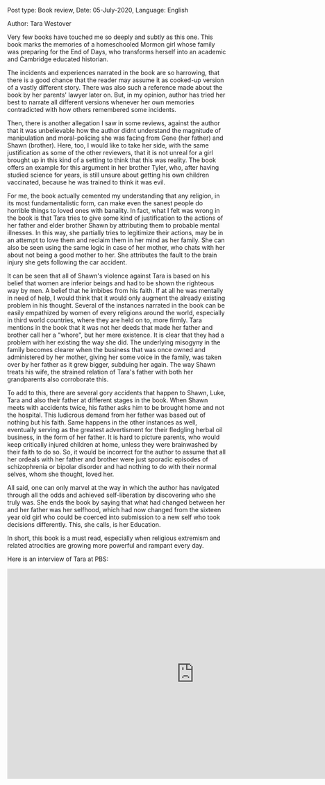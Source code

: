 Post type: Book review, Date: 05-July-2020, Language: English

Author: Tara Westover

Very few books have touched me so deeply and subtly as this one. This book marks the memories of a homeschooled Mormon girl whose family was preparing for the End of Days, who transforms herself into an academic and Cambridge educated historian.

The incidents and experiences narrated in the book are so harrowing, that there is a good chance that the reader may assume it as cooked-up version of a vastly different story. There was also such a reference made about the book by her parents' lawyer later on. But, in my opinion, author has tried her best to narrate all different versions whenever her own memories contradicted with how others remembered some incidents.

Then, there is another allegation I saw in some reviews, against the author that it was unbelievable how the author didnt understand the magnitude of manipulation and moral-policing she was facing from Gene (her father) and Shawn (brother). Here, too, I would like to take her side, with the same justification as some of the other reviewers, that it is not unreal for a girl brought up in this kind of a setting to think that this was reality. The book offers an example for this argument in her brother Tyler, who, after having studied science for years, is still unsure about getting his own children vaccinated, because he was trained to think it was evil.

For me, the book actually cemented my understanding that any religion, in its most fundamentalistic form, can make even the sanest people do horrible things to loved ones with banality. In fact, what I felt was wrong in the book is that Tara tries to give some kind of justification to the actions of her father and elder brother Shawn by attributing them to probable mental illnesses. In this way, she partially tries to legitimize their actions, may be in an attempt to love them and reclaim them in her mind as her family. She can also be seen using the same logic in case of her mother, who chats with her about not being a good mother to her. She attributes the fault to the brain injury she gets following the car accident.

It can be seen that all of Shawn's violence against Tara is based on his belief that women are inferior beings and had to be shown the righteous way by men. A belief that he imbibes from his faith. If at all he was mentally in need of help, I would think that it would only augment the already existing problem in his thought. Several of the instances narrated in the book can be easily empathized by women of every religions around the world, especially in third world countries, where they are held on to, more firmly. Tara mentions in the book that it was not her deeds that made her father and brother call her a "whore", but her mere existence. It is clear that they had a problem with her existing the way she did. The underlying misogyny in the family becomes clearer when the business that was once owned and administered by her mother, giving her some voice in the family, was taken over by her father as it grew bigger, subduing her again. The way Shawn treats his wife, the strained relation of Tara's father with both her grandparents also corroborate this.

To add to this, there are several gory accidents that happen to Shawn, Luke, Tara and also their father at different stages in the book. When Shawn meets with accidents twice, his father asks him to be brought home and not the hospital. This ludicrous demand from her father was based out of nothing but his faith. Same happens in the other instances as well, eventually serving as the greatest advertisment for their fledgling herbal oil business, in the form of her father. It is hard to picture parents, who would keep critically injured children at home, unless they were brainwashed by their faith to do so. So, it would be incorrect for the author to assume that all her ordeals with her father and brother were just sporadic episodes of schizophrenia or bipolar disorder and had nothing to do with their normal selves, whom she thought, loved her.

All said, one can only marvel at the way in which the author has navigated through all the odds and achieved self-liberation by discovering who she truly was. She ends the book by saying that what had changed between her and her father was her selfhood, which had now changed from the sixteen year old girl who could be coerced into submission to a new self who took decisions differently. This, she calls, is her Education.

In short, this book is a must read, especially when religious extremism and related atrocities are growing more powerful and rampant every day.

Here is an interview of Tara at PBS: 

<iframe width="859" height="483" src="https://www.youtube.com/embed/ZvYg_gp0JPc" title="“Educated” author Tara Westover answers your questions (extended version)" frameborder="0" allow="accelerometer; autoplay; clipboard-write; encrypted-media; gyroscope; picture-in-picture; web-share" referrerpolicy="strict-origin-when-cross-origin" allowfullscreen></iframe>
